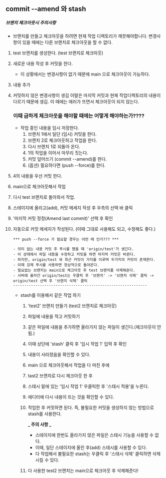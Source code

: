 ## commit --amend 와 stash

##### 브랜치 체크아웃시 주의사항

- 브랜치를 만들고 체크아웃을 하려면 현재 작업 디렉토리가 깨끗해야합니다.
  변경사항이 있을 때에는 다른 브랜치로 체크아웃을 할 수 없다.

1.  test 브랜치를 생성한다. (test 브랜치로 체크아웃)
2.  새로운 내용 작성 후 커밋을 한다.
    - 이 상황에서는 변경사항이 없기 때문에 main 으로 체크아웃이 가능하다.
3.  내용 추가
4.  커밋하지 않은 변경사항이 생김
    이말은 마지막 커밋과 현재 작업디렉토리의 내용이 다르기 때문에 생김.
    이 때에는 에러가 뜨면서 체크아웃이 되지 않는다.

    ### 이때 급하게 체크아웃을 해야할 때에는 어떻게 해야하는가????

    - 작업 중인 내용을 임시 저장한다.
      1. 브랜치 1에서 일단 (임시) 커밋을 한다.
      2. 브랜치 2로 체크아웃하고 작업을 한다.
      3. 다시 브랜치 1로 되돌아 온다.
      4. 1의 작업을 이어서 마무리 짓는다.
      5. 커밋 덮어쓰기 (commit --amend)를 한다.
      6. (옵션) 필요하다면 (push --force)를 한다.

5.  4의 내용을 우선 커밋 한다.
6.  main으로 체크아웃해서 작업
7.  다시 test 브랜치로 돌아와서 작업.
8.  스테이지에 올리고(add), 커밋 메세지 작성 후 우측의 선택 바 클릭
9.  '마지막 커밋 정정(Amend last commit)' 선택 후 확인
10. 자동으로 커밋 메세지가 작성된다. (이때 그대로 사용해도 되고, 수정해도 좋다.)

        *** push --force 가 필요할 경우는 어떤 때 인가??? ***

        - 의미 없는 내용 커밋 후 푸시를 했을 때 'origin/test'가 생긴다.
        - 이 상태에서 파일 내용을 수정하고 커밋을 하면 마지막 커밋은 바뀐다.
        - 하지만, origin/test 와 최근 커밋이 가지를 이루며 두가지의 커밋이 존재한다.
        - 이때 강제 푸시를 사용하면 정상적으로 돌아온다.
        - 필요없는 브랜치는 main으로 체크아웃 후 test 브랜치를 삭제해준다.
        - 서버에 올라간 origin/test는 우클릭 후 '브랜치' -> '브랜치 삭제' 클릭 -> origin/test 선택 후 '브랜치 삭제' 클릭
        ------------------------------------------------------------

    - stash를 이용해서 같은 작업 하기

      1. 'test2' 브랜치 만들기 (test2 브랜치로 체크아웃)
      2. 파일에 내용을 적고 커밋하기
      3. 같은 파일에 내용을 추가하면 올라가지 않는 파일이 생긴다.(체크아웃이 안됨.)
      4. 이때 상단에 'stash' 클릭 후 '임시 작업 1' 입력 후 확인
      5. 내용이 사라졌음을 확인할 수 있다.
      6. main 으로 체크아웃해서 작업을 다 마친 후에
      7. tast2 브랜치로 다시 체크아웃 한 후
      8. 스태시 밑에 있는 '임시 작업 1' 우클릭한 후 '스태시 적용'을 누른다.
      9. 에디터에 다시 내용이 뜨는 것을 확인할 수 있다.
      10. 작업한 후 커밋하면 된다.
          즉, 불필요한 커밋을 생성하지 않는 방법으로 stash를 사용한다.

          **_ 주의 사항 _**

          - 스테이지에 한번도 올라가지 않은 파일은 스태시 기능을 사용할 수 없다.
          - 이때, 일단 스테이지에 올린 후(add) 스태시를 사용할 수 있다.
          - 다 작업해서 불필요한 stash는 우클릭 후 '스태시 삭제' 클릭하면 삭제 시킬 수 있다.

      11. 다 사용한 test2 브랜치는 main으로 체크아웃 후 삭제해준다!
